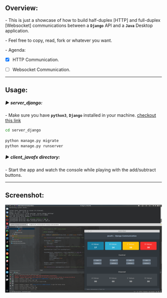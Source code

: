## Overview:
\- This is just a showcase of how to build half-duplex [HTTP] and full-duplex [Websocket] communications between a **`Django`** API and a **`Java`** Desktop application.

\- Feel free to copy, read, fork or whatever you want.

\- Agenda:

- [x] HTTP Communication.

- [ ] Websocket Communication.

---

## Usage:
##### :arrow_forward: server_django:
\- Make sure you have **`python3`**, **`Django`** installed in your machine.  [checkout this link]( https://docs.djangoproject.com/en/2.2/topics/install/ )

```bash
cd server_django

python manage.py migrate
python manage.py runserver
```

##### :arrow_forward: client_javafx directory:
\- Start the app and watch the console while playing with the add/subtract buttons.



---

## Screenshot:

![shot](./.dev/shot.png)

<br />
